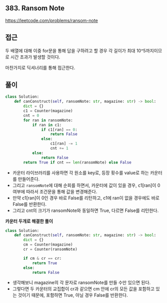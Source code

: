 ## 383. Ransom Note

https://leetcode.com/problems/ransom-note

## 접근

두 배열에 대해 이중 for문을 통해 답을 구하려고 할 경우 각 길이가 최대 10^5까지이므로 시간 초과가 발생할 것이다.

마찬가지로 딕셔너리를 통해 접근한다.

## 풀이

``````python
class Solution:
    def canConstruct(self, ransomNote: str, magazine: str) -> bool:
        dict = {}
        c1 = Counter(magazine)
        cnt = 0
        for ran in ransomNote:
            if ran in c1:
                if c1[ran] == 0:
                    return False
                else:
                    c1[ran] -= 1
                    cnt += 1
            else:
                return False
        return True if cnt == len(ransomNote) else False

``````

- 카운터 라이브러리를 사용하면 각 원소를 key로, 등장 횟수를 value로 하는 카운터를 만들어준다.
- 그리고 `ransomNote`에 대해 순회를 하면서, 카운터에 값이 있을 경우, c1[ran]이 0 여부에 따라서 조건문을 통해 값을 변경해준다.
- 만약 c1[ran]이 0인 경우 바로 False를 리턴하고, c1에 ran이 없을 경우에도 바로 False를 반환한다.
- 그리고 cnt의 크기가 ransomNote와 동일하면 True, 다르면 False를 리턴한다.

**카운터 두개로 해결한 풀이**

``````python
class Solution:
    def canConstruct(self, ransomNote: str, magazine: str) -> bool:
        dict = {}
        cm = Counter(magazine)
        cr = Counter(ransomNote)

        if cm & cr == cr:
            return True
        else:
            return False

``````

- 생각해보니 magazine의 각 문자로 ransomNote를 만들 수만 있으면 된다.
- 그렇다면 두 카운터의 교집합이 cr과 같으면 cm 안에 cr의 모든 값을 포함하고 있는 것이기 때문에, 포함하면 True, 아닐 경우 False를 반환한다.
